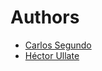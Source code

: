 # Authors
- [Carlos Segundo](https://github.com/csegundo)
- [Héctor Ullate](https://github.com/hues0s)
